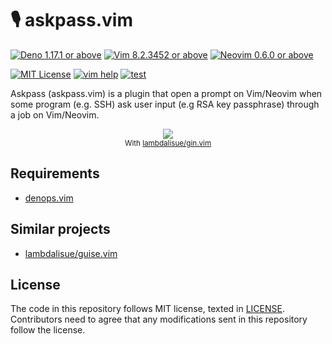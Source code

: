 # 🎙 askpass.vim

[![Deno 1.17.1 or above](https://img.shields.io/badge/Deno-Support%201.17.1-yellowgreen.svg?logo=deno)](https://github.com/denoland/deno/tree/v1.17.1)
[![Vim 8.2.3452 or above](https://img.shields.io/badge/Vim-Support%208.2.3452-yellowgreen.svg?logo=vim)](https://github.com/vim/vim/tree/v8.2.3452)
[![Neovim 0.6.0 or above](https://img.shields.io/badge/Neovim-Support%200.6.0-yellowgreen.svg?logo=neovim&logoColor=white)](https://github.com/neovim/neovim/tree/v0.6.0)

[![MIT License](https://img.shields.io/badge/license-MIT-blue.svg)](LICENSE)
[![vim help](https://img.shields.io/badge/vim-%3Ah%20askpass-orange.svg)](doc/askpass.txt)
[![test](https://github.com/lambdalisue/askpass.vim/actions/workflows/test.yml/badge.svg)](https://github.com/lambdalisue/askpass.vim/actions/workflows/test.yml)

Askpass (askpass.vim) is a plugin that open a prompt on Vim/Neovim when some
program (e.g. SSH) ask user input (e.g RSA key passphrase) through a job on
Vim/Neovim.

<p align="center">
<img src="https://user-images.githubusercontent.com/546312/131208255-9ac7d582-6bcf-40dd-9eae-3157a0df77bc.gif">
<br>
<sup>With <a href="https://github.com/lambdalisue/gin.vim" target="_blank">lambdalisue/gin.vim</a>
</p>

## Requirements

- [denops.vim](https://github.com/vim-denops/denops.vim)

## Similar projects

- [lambdalisue/guise.vim](https://github.com/lambdalisue/guise.vim)

## License

The code in this repository follows MIT license, texted in [LICENSE](./LICENSE).
Contributors need to agree that any modifications sent in this repository follow
the license.
